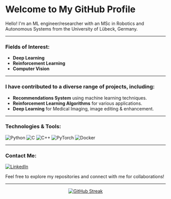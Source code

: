 # Welcome to My GitHub Profile

Hello! I'm an ML engineer/researcher with an MSc in Robotics and Autonomous Systems from the University of Lübeck, Germany.

---

### Fields of Interest:
- **Deep Learning**
- **Reinforcement Learning**
- **Computer Vision**

---

### I have contributed to a diverse range of projects, including:
- **Recommendations System** using machine learning techniques.
- **Reinforcement Learning Algorithms** for various applications.
- **Deep Learning** for Medical Imaging, image editing & enhancement.

---

### Technologies & Tools:

![Python](https://img.shields.io/badge/-Python-3776AB?logo=python&logoColor=white&style=flat)
![C](https://img.shields.io/badge/-C-A8B9CC?logo=c&logoColor=white&style=flat)
![C++](https://img.shields.io/badge/-C++-00599C?logo=cplusplus&logoColor=white&style=flat)
![PyTorch](https://img.shields.io/badge/-PyTorch-EE4C2C?logo=pytorch&logoColor=white&style=flat)
![Docker](https://img.shields.io/badge/-Docker-2496ED?logo=docker&logoColor=white&style=flat)

---

### Contact Me:

[![LinkedIn](https://img.shields.io/badge/-LinkedIn-0A66C2?logo=linkedin&logoColor=white&style=flat)](https://www.linkedin.com/in/zakaria-narjis/)

Feel free to explore my repositories and connect with me for collaborations!

---
<div align="center">
  <a href="https://git.io/streak-stats">
    <img src="https://streak-stats.demolab.com?user=zakaria-narjis&theme=python-dark" alt="GitHub Streak">
  </a>
</div>


